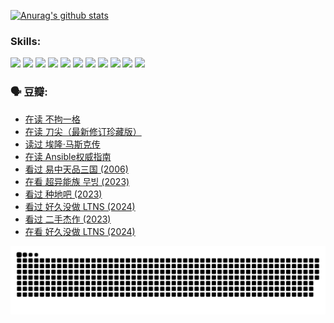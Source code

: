 
[![Anurag's github stats](https://github-readme-stats.vercel.app/api?username=w940853815)](https://github.com/anuraghazra/github-readme-stats)

### Skills:

<code><img height="32" src="https://cdn.jsdelivr.net/npm/simple-icons@v5/icons/python.svg"></code>
<code><img height="32" src="https://cdn.jsdelivr.net/npm/simple-icons@v5/icons/javascript.svg"></code>
<code><img height="32" src="https://cdn.jsdelivr.net/npm/simple-icons@v5/icons/django.svg"></code>
<code><img height="32" src="https://cdn.jsdelivr.net/npm/simple-icons@v5/icons/flask.svg"></code>
<code><img height="32" src="https://cdn.jsdelivr.net/npm/simple-icons@v5/icons/vuetify.svg"></code>
<code><img height="32" src="https://cdn.jsdelivr.net/npm/simple-icons@v5/icons/git.svg"></code>
<code><img height="32" src="https://cdn.jsdelivr.net/npm/simple-icons@v5/icons/docker.svg"></code>
<code><img height="32" src="https://cdn.jsdelivr.net/npm/simple-icons@v5/icons/postgresql.svg"></code>
<code><img height="32" src="https://cdn.jsdelivr.net/npm/simple-icons@v5/icons/elasticsearch.svg"></code>
<code><img height="32" src="https://cdn.jsdelivr.net/npm/simple-icons@v5/icons/macos.svg"></code>
<code><img height="32" src="https://cdn.jsdelivr.net/npm/simple-icons@v5/icons/linux.svg"></code>

### 🗣 豆瓣:

<!-- DOUBAN-ACTIVITIES:START -->
- [在读 不拘一格](https://www.douban.com/people/136069238/status/4541712161/?_i=10641984)
- [在读 刀尖（最新修订珍藏版）](https://www.douban.com/people/136069238/status/4541711339/?_i=10641984)
- [读过 埃隆·马斯克传](https://www.douban.com/people/136069238/status/4541710351/?_i=10641984)
- [在读 Ansible权威指南](https://www.douban.com/people/136069238/status/4539151450/?_i=10641984)
- [看过 易中天品三国‎ (2006)](https://www.douban.com/people/136069238/status/4529910812/?_i=10641984)
- [在看 超异能族 무빙‎ (2023)](https://www.douban.com/people/136069238/status/4527291077/?_i=10641984)
- [看过 种地吧‎ (2023)](https://www.douban.com/people/136069238/status/4527289637/?_i=10641984)
- [看过 好久没做 LTNS‎ (2024)](https://www.douban.com/people/136069238/status/4527289515/?_i=10641984)
- [看过 二手杰作‎ (2023)](https://www.douban.com/people/136069238/status/4522502716/?_i=10641984)
- [在看 好久没做 LTNS‎ (2024)](https://www.douban.com/people/136069238/status/4521969883/?_i=10641984)
<!-- DOUBAN-ACTIVITIES:END -->


![Snake animation](https://raw.githubusercontent.com/w940853815/w940853815/output/github-contribution-grid-snake.svg)

<!--
**w940853815/w940853815** is a ✨ _special_ ✨ repository because its `README.md` (this file) appears on your GitHub profile.

Here are some ideas to get you started:

- 🔭 I’m currently working on ...
- 🌱 I’m currently learning ...
- 👯 I’m looking to collaborate on ...
- 🤔 I’m looking for help with ...
- 💬 Ask me about ...
- 📫 How to reach me: ...
- 😄 Pronouns: ...
- ⚡ Fun fact: ...
-->
